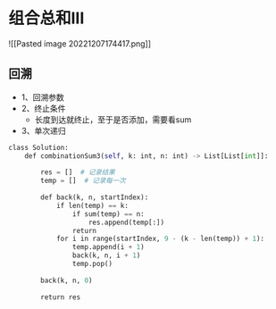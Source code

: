 # 组合总和III

![[Pasted image 20221207174417.png]]

## 回溯


- 1、回溯参数
- 2、终止条件
	- 长度到达就终止，至于是否添加，需要看sum
- 3、单次递归

```python
class Solution:
    def combinationSum3(self, k: int, n: int) -> List[List[int]]:
  
        res = []  # 记录结果
        temp = []  # 记录每一次
  
        def back(k, n, startIndex):
            if len(temp) == k:
                if sum(temp) == n:
                    res.append(temp[:])
                return 
            for i in range(startIndex, 9 - (k - len(temp)) + 1):
                temp.append(i + 1)
                back(k, n, i + 1)
                temp.pop()
  
        back(k, n, 0)
  
        return res
```